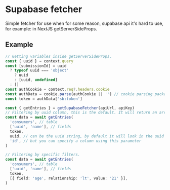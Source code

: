 # Supabase fetcher

Simple fetcher for use when for some reason, supabase api it's hard to use, for example: in NextJS getServerSideProps.

## Example

```ts
// Getting variables inside getServerSideProps.
const { uuid } = context.query
const [submissionId] = uuid
  ? typeof uuid === 'object'
    ? uuid
    : [uuid, undefined]
  : []
const authCookie = context.req?.headers.cookie
const authData = cookie.parse(authCookie || '') // cookie parsing package
const token = authData['sb:token']

const { getEntries } = getSupabaseFetcher(apiUrl, apiKey)
// Filtering by uuid column, this is the default. It will return an array of one.
const data = await getEntries(
  'consumers', // table
  ['uuid', 'name'], // fields
  token,
  uuid, // can be the uuid string, by default it will look in the uuid column
  'id', // but you can specify a column using this parameter
)

// Filtering by specific filters.
const data = await getEntries(
  'consumers', // table
  ['uuid', 'name'], // fields
  token,
  [{ field: 'age', relationship: 'lt', value: '21' }],
)
```
